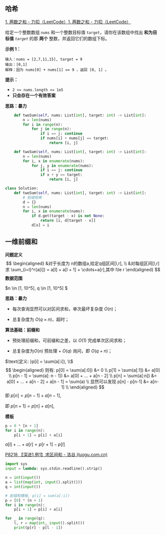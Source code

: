 ## 哈希

[1. 两数之和 - 力扣（LeetCode）](https://leetcode.cn/problems/two-sum/?envType=problem-list-v2&envId=o85r8WFa)[1. 两数之和 - 力扣（LeetCode）](https://leetcode.cn/problems/two-sum/?envType=problem-list-v2&envId=o85r8WFa)

给定一个整数数组 `nums` 和一个整数目标值 `target`，请你在该数组中找出 **和为目标值** *`target`* 的那 **两个** 整数，并返回它们的数组下标。

**示例 1：**

```
输入：nums = [2,7,11,15], target = 9
输出：[0,1]
解释：因为 nums[0] + nums[1] == 9 ，返回 [0, 1] 。
```

**提示：**

- `2 <= nums.length <= 1e5`
- **只会存在一个有效答案**



**思路：暴力**

```python
    def twoSum(self, nums: List[int], target: int) -> List[int]:
        n = len(nums)
        for i in range(n):
            for j in range(n):
                if i == j: continue
                if nums[i] + nums[j] == target:
                    return [i, j]
```



```python
    def twoSum(self, nums: List[int], target: int) -> List[int]:
        n = len(nums)
        for i, x in enumerate(nums):
            for j, y in enumerate(nums):
                if i == j: continue
                if x + y == target:
                    return [i, j]
```



```python
class Solution:
    def twoSum(self, nums: List[int], target: int) -> List[int]:
        # 前缀哈希
        d = {}
        n = len(nums)
        for i, x in enumerate(nums):
            if d.get(target - x) is not None:
                return [i, d[target - x]]
            d[x] = i

```



## 一维前缀和

**问题定义**
$$
\begin{aligned}
&对于长度为 n的数组a,给定q组区间[l,r], \\
&对每组区间[l,r]求 \sum_{i=l}^r{a[i]} = a[l] + a[l + 1] + \cdots+a[r],其中 l\le r
\end{aligned}
$$
**数据范围**

$n \in [1, 10^5], q \in [1, 10^5] $

**思路：暴力**

- 每次查询显然可以对区间求和，单次最坏复杂度 $O(n)$；

- 总复杂度为 $O(q \times n)$，超时；



**算法基础：前缀和**

- 预处理前缀和，可前缀和之差，以 $O(1)$ 完成单次区间求和；

- 总复杂度为$O(n)$ 预处理 +  $O(q)$ 询问，即 $O(q + n)$；

$\text{定义: }p[i] = \sum(a[:i]), \\$
$$
\begin{aligned}
则有:
p[0] = \sum(a[:0]) &= 0 \\
p[1] = \sum(a[:1]) &= a[0] \\ 
p[n - 1] = \sum(a[: n - 1]) &= a[0] + ... + a[n - 2] \\ 
p[n] = \sum(a[:n]) &= a[0] + ... + a[n - 2] + a[n - 1] = \sum(a) \\
显然可以发现 p[n] - p[n-1] &= a[n-1] \\
\end{aligned}
$$
即 $p[n] = p[n - 1] + a[n-1],$

即 $p[n + 1] = p[n] + a[n],$

**模板**

``` python
p = 0 * [n + 1]
for i in range(n):
    p[i + 1] = p[i] + a[i]
```

$a[l] + ... + a[r] = p[r + 1] - p[l]$

[P8218 【深进1.例1】求区间和 - 洛谷 (luogu.com.cn)](https://www.luogu.com.cn/problem/P8218)

```python
import sys
input = lambda: sys.stdin.readline().strip()

n = int(input())
a = list(map(int, input().split()))
q = int(input())

# 前缀和模板, p[i] = sum(a[:i])
p = [0] * (n + 1)
for i in range(n):
    p[i + 1] = p[i] + a[i]

for _ in range(q):
    l, r = map(int, input().split())
    print(p[r] - p[l - 1])
```

